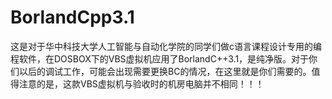 # BorlandCpp3.1
这是对于华中科技大学人工智能与自动化学院的同学们做c语言课程设计专用的编程软件，在DOSBOX下的VBS虚拟机应用了BorlandC++3.1，是纯净版。对于你们以后的调试工作，可能会出现需要更换BC的情况，在这里就是你们需要的。值得注意的是，这款VBS虚拟机与验收时的机房电脑并不相同！！！
